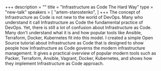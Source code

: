 +++
description = ""
title = "Infrastructure as Code The Hard Way"
type = "new-talk"
speakers = [
        "artem-starostenko",
]
+++
The concept of Infrastructure as Code is not new to the world of DevOps. Many who understand it call Infrastructure as Code the fundamental practice of DevOps. Yet, there is still a lot of confusion about Infrastructure as Code. Many don't understand what it is and how popular tools like Ansible, Terraform, Docker, Kubernetes fit into this model. I created a simple Open Source tutorial about Infrastructure as Code that is designed to show people how Infrastructure as Code governs the modern infrastructure management. It gives a practical overview of popular modern tools such as Packer, Terraform, Ansible, Vagrant, Docker, Kubernetes, and shows how they implement Infrastructure as Code approach.